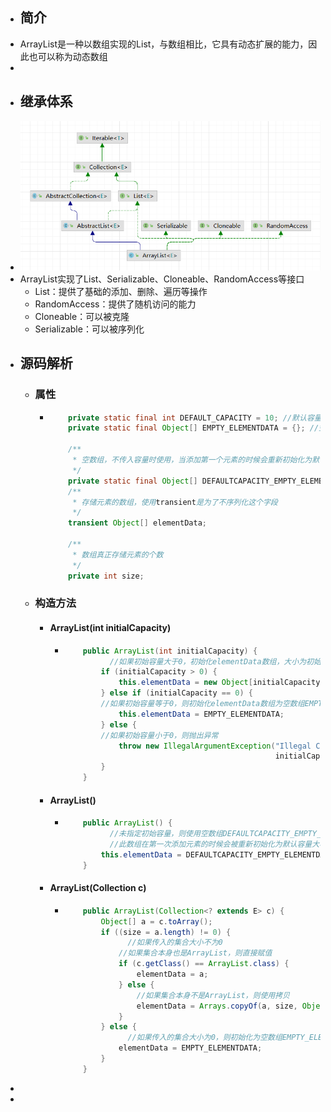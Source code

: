 - ## 简介
- ArrayList是一种以数组实现的List，与数组相比，它具有动态扩展的能力，因此也可以称为动态数组
-
- ## 继承体系
- ![image.png](../assets/image_1643073454713_0.png)
- ArrayList实现了List、Serializable、Cloneable、RandomAccess等接口
	- List：提供了基础的添加、删除、遍历等操作
	- RandomAccess：提供了随机访问的能力
	- Cloneable：可以被克隆
	- Serializable：可以被序列化
- ## 源码解析
	- ### 属性
		- ```java
		      private static final int DEFAULT_CAPACITY = 10; //默认容量
		      private static final Object[] EMPTY_ELEMENTDATA = {}; //空数组，如果传入的容量为0时使用
		  
		      /**
		       * 空数组，不传入容量时使用，当添加第一个元素的时候会重新初始化为默认容量大小
		       */
		      private static final Object[] DEFAULTCAPACITY_EMPTY_ELEMENTDATA = {};
		      /**
		       * 存储元素的数组，使用transient是为了不序列化这个字段
		       */
		      transient Object[] elementData;
		  
		      /**
		       * 数组真正存储元素的个数
		       */
		      private int size;
		  ```
	- ### 构造方法
		- #### ArrayList(int initialCapacity)
			- ```java
			      public ArrayList(int initialCapacity) {
			        	//如果初始容量大于0，初始化elementData数组，大小为初始容量
			          if (initialCapacity > 0) {
			              this.elementData = new Object[initialCapacity];
			          } else if (initialCapacity == 0) {
			          //如果初始容量等于0，则初始化elementData数组为空数组EMPTY_ELEMENTDATA
			              this.elementData = EMPTY_ELEMENTDATA;
			          } else {
			          //如果初始容量小于0，则抛出异常
			              throw new IllegalArgumentException("Illegal Capacity: "+
			                                                 initialCapacity);
			          }
			      }
			  ```
		- #### ArrayList()
			- ```java
			      public ArrayList() {
			        	//未指定初始容量，则使用空数组DEFAULTCAPACITY_EMPTY_ELEMENTDATA
			        	//此数组在第一次添加元素的时候会被重新初始化为默认容量大小
			          this.elementData = DEFAULTCAPACITY_EMPTY_ELEMENTDATA;
			      }
			  ```
		- #### ArrayList(Collection c)
			- ```java
			      public ArrayList(Collection<? extends E> c) {
			          Object[] a = c.toArray();
			          if ((size = a.length) != 0) {
			            	//如果传入的集合大小不为0
			              //如果集合本身也是ArrayList，则直接赋值
			              if (c.getClass() == ArrayList.class) {
			                  elementData = a;
			              } else {
			                  //如果集合本身不是ArrayList，则使用拷贝
			                  elementData = Arrays.copyOf(a, size, Object[].class);
			              }
			          } else {
			            	//如果传入的集合大小为0，则初始化为空数组EMPTY_ELEMENTDATA
			              elementData = EMPTY_ELEMENTDATA;
			          }
			      }
			  ```
-
-